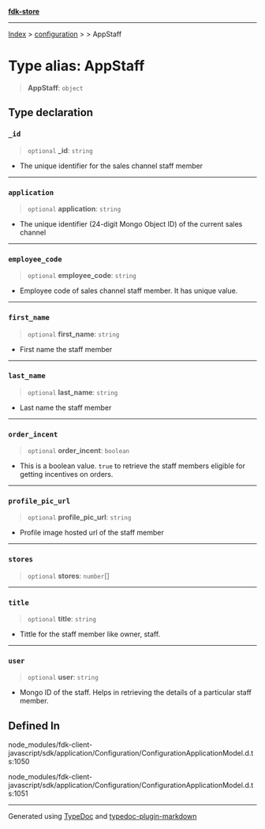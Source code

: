 [**fdk-store**](../../../README.md)
***

[Index](../../../API.md) > [configuration](../../README.md) > [<internal>](../README.md) > AppStaff

# Type alias: AppStaff

> **AppStaff**: `object`

## Type declaration

### `_id`

> `optional` **\_id**: `string`

- The unique identifier for the sales channel staff member

***

### `application`

> `optional` **application**: `string`

- The unique identifier (24-digit Mongo
Object ID) of the current sales channel

***

### `employee_code`

> `optional` **employee\_code**: `string`

- Employee code of sales channel staff
member. It has unique value.

***

### `first_name`

> `optional` **first\_name**: `string`

- First name the staff member

***

### `last_name`

> `optional` **last\_name**: `string`

- Last name the staff member

***

### `order_incent`

> `optional` **order\_incent**: `boolean`

- This is a boolean value. `true` to
retrieve the staff members eligible for getting incentives on orders.

***

### `profile_pic_url`

> `optional` **profile\_pic\_url**: `string`

- Profile image hosted url of the staff member

***

### `stores`

> `optional` **stores**: `number`[]

***

### `title`

> `optional` **title**: `string`

- Tittle for the staff member like owner, staff.

***

### `user`

> `optional` **user**: `string`

- Mongo ID of the staff. Helps in retrieving the
details of a particular staff member.

## Defined In

node\_modules/fdk-client-javascript/sdk/application/Configuration/ConfigurationApplicationModel.d.ts:1050

node\_modules/fdk-client-javascript/sdk/application/Configuration/ConfigurationApplicationModel.d.ts:1051

***
Generated using [TypeDoc](https://typedoc.org/) and [typedoc-plugin-markdown](https://www.npmjs.com/package/typedoc-plugin-markdown)

